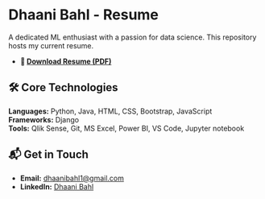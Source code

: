 # Dhaani Bahl - Resume

A dedicated ML enthusiast with a passion for data science. This repository hosts my current resume.

*   **📄 [Download Resume (PDF)](./Dhaani%20Bahl.pdf)**

## 🛠️ Core Technologies

**Languages:** Python, Java, HTML, CSS, Bootstrap, JavaScript   
**Frameworks:** Django  
**Tools:** Qlik Sense, Git, MS Excel, Power BI, VS Code, Jupyter notebook 

## 📬 Get in Touch

- **Email:** [dhaanibahl1@gmail.com](mailto:dhaanibahl1@gmail.com)
- **LinkedIn:** [Dhaani Bahl](https://www.linkedin.com/in/dhaani-bahl-15923024b/)
